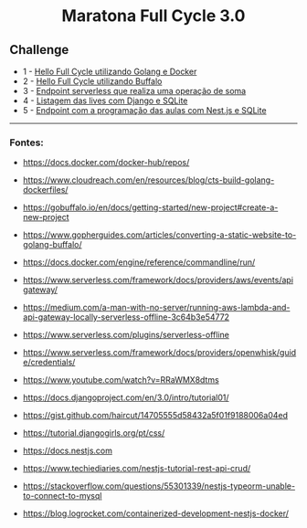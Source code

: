 # <p align="center">Maratona Full Cycle 3.0</p> 

## Challenge

* 1 - [Hello Full Cycle utilizando Golang e Docker](https://github.com/lcassiol/maratona-full-cycle3/tree/master/challenge-1)
* 2 - [Hello Full Cycle utilizando Buffalo](https://github.com/lcassiol/maratona-full-cycle3/tree/master/challenge22)
* 3 - [Endpoint serverless que realiza uma operação de soma](https://github.com/lcassiol/maratona-full-cycle3/tree/master/challenge3)
* 4 - [Listagem das lives com Django e SQLite](https://github.com/lcassiol/maratona-full-cycle3/tree/master/challenge4)
* 5 - [Endpoint com a programação das aulas com Nest.js e SQLite](https://github.com/lcassiol/maratona-full-cycle3/tree/master/challenge5)


-----------------------------
### Fontes: 

* https://docs.docker.com/docker-hub/repos/
* https://www.cloudreach.com/en/resources/blog/cts-build-golang-dockerfiles/

* https://gobuffalo.io/en/docs/getting-started/new-project#create-a-new-project
* https://www.gopherguides.com/articles/converting-a-static-website-to-golang-buffalo/
* https://docs.docker.com/engine/reference/commandline/run/

* https://www.serverless.com/framework/docs/providers/aws/events/apigateway/
* https://medium.com/a-man-with-no-server/running-aws-lambda-and-api-gateway-locally-serverless-offline-3c64b3e54772
* https://www.serverless.com/plugins/serverless-offline
* https://www.serverless.com/framework/docs/providers/openwhisk/guide/credentials/
* https://www.youtube.com/watch?v=RRaWMX8dtms

* https://docs.djangoproject.com/en/3.0/intro/tutorial01/
* https://gist.github.com/haircut/14705555d58432a5f01f9188006a04ed
* https://tutorial.djangogirls.org/pt/css/

* https://docs.nestjs.com
* https://www.techiediaries.com/nestjs-tutorial-rest-api-crud/
* https://stackoverflow.com/questions/55301339/nestjs-typeorm-unable-to-connect-to-mysql
* https://blog.logrocket.com/containerized-development-nestjs-docker/
